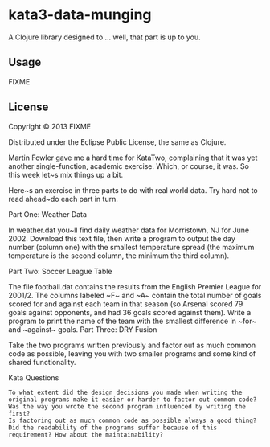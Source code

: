 # kata3-data-munging

A Clojure library designed to ... well, that part is up to you.

## Usage

FIXME

## License

Copyright © 2013 FIXME

Distributed under the Eclipse Public License, the same as Clojure.

Martin Fowler gave me a hard time for KataTwo, complaining that it was
yet another single-function, academic exercise. Which, or course, it
was. So this week let~s mix things up a bit.

Here~s an exercise in three parts to do with real world data. Try hard
not to read ahead~do each part in turn.

Part One: Weather Data

In weather.dat you~ll find daily weather data for Morristown, NJ for
June 2002. Download this text file, then write a program to output the
day number (column one) with the smallest temperature spread (the
maximum temperature is the second column, the minimum the third
column).  

Part Two: Soccer League Table

The file football.dat contains the results from the English Premier
League for 2001/2. The columns labeled ~F~ and ~A~ contain the total
number of goals scored for and against each team in that season (so
Arsenal scored 79 goals against opponents, and had 36 goals scored
against them). Write a program to print the name of the team with the
smallest difference in ~for~ and ~against~ goals.  Part Three: DRY
Fusion

Take the two programs written previously and factor out as much common
code as possible, leaving you with two smaller programs and some kind
of shared functionality.

Kata Questions

    To what extent did the design decisions you made when writing the original programs make it easier or harder to factor out common code?
    Was the way you wrote the second program influenced by writing the first?
    Is factoring out as much common code as possible always a good thing? Did the readability of the programs suffer because of this requirement? How about the maintainability?

